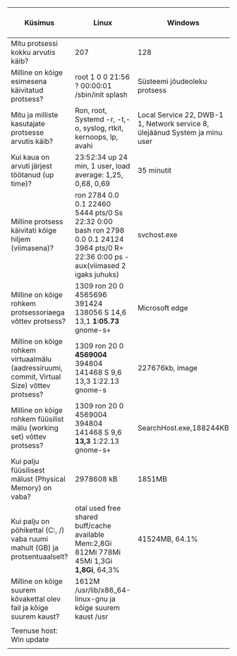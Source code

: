 | Küsimus|Linux|Windows|Linuxis kasutatud käsklus|Windowsis kasutatud tööriist|
|---|---|---|---|---|
|Mitu protsessi kokku arvutis käib?|207|128|ps -e wc -l|Task Manager|
|Milline on kõige esimesena käivitatud protsess?|root 1  0  0 21:56 ? 00:00:01 /sbin/init splash|Süsteemi jõudeoleku protsess|ps -ef grep init|Task Manager|
|Mitu ja milliste kasutajate protsesse arvutis käib?|Ron, root, Systemd -r, -t,-o, syslog, rtkit, kernoops, lp, avahi|Local Service 22, DWB-1 1, Network service 8, ülejäänud System ja minu user|Htop|Task Manager|
|Kui kaua on arvuti järjest töötanud (up time)?|23:52:34 up 24 min,  1 user,  load average: 1,25, 0,68, 0,69|35 minutit|uptime|Task Manager|
|Milline protsess käivitati kõige hiljem (viimasena)?| ron 2784 0.0 0.1 22460 5444 pts/0 Ss 22:32 0:00 bash ron 2798 0.0 0.1 24124 3964 pts/0 R+ 22:36 0:00 ps -aux(viimased 2 igaks juhuks)|svchost.exe|ps -aux|Task Manager|
|Milline on kõige rohkem protsessoriaega võttev protsess?|1309 ron 20 0 4565696 391424 138056 S  14,6  13,1 **1:05.73** gnome-s+|Microsoft edge|Top|Task Manager|
|Milline on kõige rohkem virtuaalmälu (aadressiruumi, commit, Virtual Size) võttev protsess?|1309 ron 20 0 **4569004** 394804 141468 S 9,6  13,3   1:22.13 gnome-s|227676kb, image|top|Task Manager|
|Milline on kõige rohkem füüsilist mälu (working set) võttev protsess?|1309 ron 20 0 4569004 394804 141468 S 9,6 **13,3** 1:22.13 gnome-s+|SearchHost.exe,188244KB|Top|Resource Manager|
|Kui palju füüsilisest mälust (Physical Memory) on vaba?|2978608 kB|1851MB|grep MemTotal /proc/meminfo| Resource Manager
|Kui palju on põhikettal (C:, /) vaba ruumi mahult (GB) ja protsentuaalselt?|otal used free shared buff/cache available Mem:2,8Gi 812Mi 778Mi 45Mi 1,3Gi **1,8Gi**, 64,3%|41524MB, 64.1%|free -g -h -t|Resource Manager|
|Milline on kõige suurem kõvakettal olev fail ja kõige suurem kaust?  |1612M	/usr/lib/x86_64-linux-gnu ja kõige suurem kaust /usr| |sudo du -aBm / 2>/dev/null  sort -nr  head -n 10| |   |
|   |   |   |   |   |
|Teenuse host: Win update|   |   |   |   |
|   |   |   |   |   |
